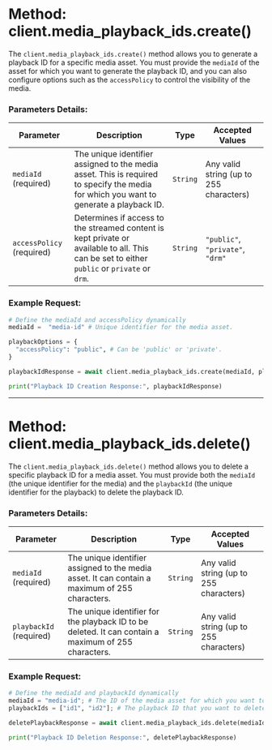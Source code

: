 # Method: client.media_playback_ids.create()

The `client.media_playback_ids.create()` method allows you to generate a playback ID for a specific media asset. You must provide the `mediaId` of the asset for which you want to generate the playback ID, and you can also configure options such as the `accessPolicy` to control the visibility of the media.

### Parameters Details:

| **Parameter**             | **Description**                                                                                                                             | **Type** | **Accepted Values**                     |
| ------------------------- | ------------------------------------------------------------------------------------------------------------------------------------------- | -------- | --------------------------------------- |
| `mediaId` (required)      | The unique identifier assigned to the media asset. This is required to specify the media for which you want to generate a playback ID.      | `String` | Any valid string (up to 255 characters) |
| `accessPolicy` (required) | Determines if access to the streamed content is kept private or available to all. This can be set to either `public` or `private` or `drm`. | `String` | `"public"`, `"private"`, `"drm"`        |

### Example Request:

```python
# Define the mediaId and accessPolicy dynamically
mediaId =  "media-id" # Unique identifier for the media asset.

playbackOptions = {
  "accessPolicy": "public", # Can be 'public' or 'private'.
}

playbackIdResponse = await client.media_playback_ids.create(mediaId, playbackOptions)

print("Playback ID Creation Response:", playbackIdResponse)
```

---

# Method: client.media_playback_ids.delete()

The `client.media_playback_ids.delete()` method allows you to delete a specific playback ID for a media asset. You must provide both the `mediaId` (the unique identifier for the media) and the `playbackId` (the unique identifier for the playback) to delete the playback ID.

### Parameters Details:

| **Parameter**           | **Description**                                                                                      | **Type** | **Accepted Values**                     |
| ----------------------- | ---------------------------------------------------------------------------------------------------- | -------- | --------------------------------------- |
| `mediaId` (required)    | The unique identifier assigned to the media asset. It can contain a maximum of 255 characters.       | `String` | Any valid string (up to 255 characters) |
| `playbackId` (required) | The unique identifier for the playback ID to be deleted. It can contain a maximum of 255 characters. | `String` | Any valid string (up to 255 characters) |

### Example Request:

```python
# Define the mediaId and playbackId dynamically
mediaId = "media-id"; # The ID of the media asset for which you want to delete the playback ID.
playbackIds = ["id1", "id2"]; # The playback ID that you want to delete.

deletePlaybackResponse = await client.media_playback_ids.delete(mediaId, playbackIds)

print("Playback ID Deletion Response:", deletePlaybackResponse)
```

